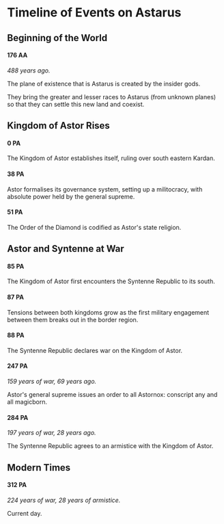 # Timeline of Events on Astarus

## Beginning of the World

#### 176 AA

*488 years ago.*

The plane of existence that is Astarus is created by the insider gods.

They bring the greater and lesser races to Astarus (from unknown planes) so that they can settle this new land and coexist.

## Kingdom of Astor Rises

#### 0 PA

The Kingdom of Astor establishes itself, ruling over south eastern Kardan.

#### 38 PA

Astor formalises its governance system, setting up a militocracy, with absolute power held by the general supreme.

#### 51 PA

The Order of the Diamond is codified as Astor's state religion.

## Astor and Syntenne at War

#### 85 PA

The Kingdom of Astor first encounters the Syntenne Republic to its south.

#### 87 PA

Tensions between both kingdoms grow as the first military engagement between them breaks out in the border region.

#### 88 PA

The Syntenne Republic declares war on the Kingdom of Astor.

#### 247 PA

*159 years of war, 69 years ago.*

Astor's general supreme issues an order to all Astornox: conscript any and all magicborn.

#### 284 PA

*197 years of war, 28 years ago.*

The Syntenne Republic agrees to an armistice with the Kingdom of Astor.

## Modern Times

#### 312 PA

*224 years of war, 28 years of armistice.*

Current day.
